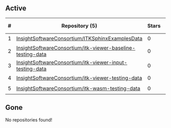 ## Active
| # | Repository (5) | Stars | Dataset (5) | `run` | `containers-run` |
| --- | --- | --- | --- | --- | --- |
| 1 | [InsightSoftwareConsortium/ITKSphinxExamplesData](https://github.com/InsightSoftwareConsortium/ITKSphinxExamplesData) | 0 | :heavy_check_mark: |  |  |
| 2 | [InsightSoftwareConsortium/itk-viewer-baseline-testing-data](https://github.com/InsightSoftwareConsortium/itk-viewer-baseline-testing-data) | 0 | :heavy_check_mark: |  |  |
| 3 | [InsightSoftwareConsortium/itk-viewer-input-testing-data](https://github.com/InsightSoftwareConsortium/itk-viewer-input-testing-data) | 0 | :heavy_check_mark: |  |  |
| 4 | [InsightSoftwareConsortium/itk-viewer-testing-data](https://github.com/InsightSoftwareConsortium/itk-viewer-testing-data) | 0 | :heavy_check_mark: |  |  |
| 5 | [InsightSoftwareConsortium/itk-wasm-testing-data](https://github.com/InsightSoftwareConsortium/itk-wasm-testing-data) | 0 | :heavy_check_mark: |  |  |

## Gone
No repositories found!
